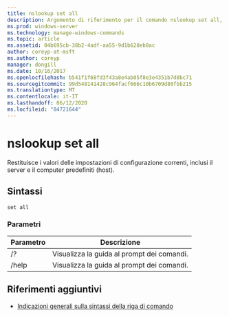 ```yaml
---
title: nslookup set all
description: Argomento di riferimento per il comando nslookup set all, che restituisce i valori delle impostazioni di configurazione correnti.
ms.prod: windows-server
ms.technology: manage-windows-commands
ms.topic: article
ms.assetid: 04b695cb-38b2-4adf-aa55-9d1b628eb8ac
author: coreyp-at-msft
ms.author: coreyp
manager: dongill
ms.date: 10/16/2017
ms.openlocfilehash: b541f1f68fd3f43a8e4ab05f8e3e4351b7d8bc71
ms.sourcegitcommit: 99d548141428c964facf666c10b6709d80fbb215
ms.translationtype: MT
ms.contentlocale: it-IT
ms.lasthandoff: 06/12/2020
ms.locfileid: "84721644"
---
```

# <a name="nslookup-set-all"></a>nslookup set all

Restituisce i valori delle impostazioni di configurazione correnti, inclusi il server e il computer predefiniti (host).

## <a name="syntax"></a>Sintassi

```
set all
```

### <a name="parameters"></a>Parametri

| Parametro | Descrizione |
| --------- | ----------- |
| /? | Visualizza la guida al prompt dei comandi. |
| /help | Visualizza la guida al prompt dei comandi. |

## <a name="additional-references"></a>Riferimenti aggiuntivi

- [Indicazioni generali sulla sintassi della riga di comando](command-line-syntax-key.md)

